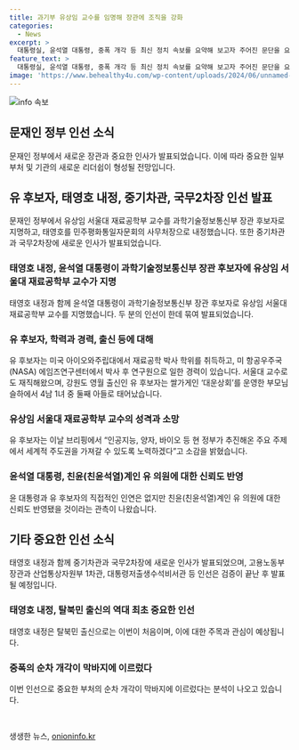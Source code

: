 ```yaml
---
title: 과기부 유상임 교수를 임명해 장관에 조직을 강화
categories:
  - News
excerpt: >
  대통령실, 윤석열 대통령, 중폭 개각 등 최신 정치 속보를 요약해 보고자 주어진 문단을 요약하면 다음과 같습니다. 윤석열 대통령의 과학기술정보통신부 장관 후보자로 유상임 서울대 재료공학부 교수를 지명하며 중기차관과 국무2차장에 대한 인선을 발표했습니다. 또한 북한 외교관 출신인 태영호를 민주평화통일자문회의 사무처장에, 김성섭을 중소벤처기업부 차관으로, 남형기를 국무조정실 2차장에 내정했으며, 중폭의 순차 개각이 막바지에 이른 것으로 분석됩니다.
feature_text: >
  대통령실, 윤석열 대통령, 중폭 개각 등 최신 정치 속보를 요약해 보고자 주어진 문단을 요약하면 다음과 같습니다. 윤석열 대통령의 과학기술정보통신부 장관 후보자로 유상임 서울대 재료공학부 교수를 지명하며 중기차관과 국무2차장에 대한 인선을 발표했습니다. 또한 북한 외교관 출신인 태영호를 민주평화통일자문회의 사무처장에, 김성섭을 중소벤처기업부 차관으로, 남형기를 국무조정실 2차장에 내정했으며, 중폭의 순차 개각이 막바지에 이른 것으로 분석됩니다.
image: 'https://www.behealthy4u.com/wp-content/uploads/2024/06/unnamed-file.png'
---
```


<p><img src="https://www.behealthy4u.com/wp-content/uploads/2024/06/unnamed-file.png" alt="info 속보" /></p>

<h2 data-ke-size="size26">문재인 정부 인선 소식</h2>

<p data-ke-size="size16">문재인 정부에서 새로운 장관과 중요한 인사가 발표되었습니다. 이에 따라 중요한 일부 부처 및 기관의 새로운 리더쉽이 형성될 전망입니다.</p>

<h2 data-ke-size="size24">유 후보자, 태영호 내정, 중기차관, 국무2차장 인선 발표</h2>

<p data-ke-size="size16">문재인 정부에서 유상임 서울대 재료공학부 교수를 과학기술정보통신부 장관 후보자로 지명하고, 태영호를 민주평화통일자문회의 사무처장으로 내정했습니다. 또한 중기차관과 국무2차장에 새로운 인사가 발표되었습니다.</p>

<h3>태영호 내정, 윤석열 대통령이 과학기술정보통신부 장관 후보자에 유상임 서울대 재료공학부 교수가 지명</h3>

<p data-ke-size="size16">태영호 내정과 함께 윤석열 대통령이 과학기술정보통신부 장관 후보자로 유상임 서울대 재료공학부 교수를 지명했습니다. 두 분의 인선이 한데 묶여 발표되었습니다.</p>

<h3>유 후보자, 학력과 경력, 출신 등에 대해</h3>

<p data-ke-size="size16">유 후보자는 미국 아이오와주립대에서 재료공학 박사 학위를 취득하고, 미 항공우주국(NASA) 에임즈연구센터에서 박사 후 연구원으로 일한 경력이 있습니다. 서울대 교수로도 재직해왔으며, 강원도 영월 출신인 유 후보자는 쌀가게인 ‘대운상회’를 운영한 부모님 슬하에서 4남 1녀 중 둘째 아들로 태어났습니다.</p>

<h3>유상임 서울대 재료공학부 교수의 성격과 소망</h3>

<p data-ke-size="size16">유 후보자는 이날 브리핑에서 “인공지능, 양자, 바이오 등 현 정부가 추진해온 주요 주제에서 세계적 주도권을 가져갈 수 있도록 노력하겠다”고 소감을 밝혔습니다.</p>

<h3>윤석열 대통령, 친윤(친윤석열)계인 유 의원에 대한 신뢰도 반영</h3>

<p data-ke-size="size16">윤 대통령과 유 후보자의 직접적인 인연은 없지만 친윤(친윤석열)계인 유 의원에 대한 신뢰도 반영됐을 것이라는 관측이 나왔습니다.</p>

<h2 data-ke-size="size24">기타 중요한 인선 소식</h2>

<p data-ke-size="size16">태영호 내정과 함께 중기차관과 국무2차장에 새로운 인사가 발표되었으며, 고용노동부 장관과 산업통상자원부 1차관, 대통령저출생수석비서관 등 인선은 검증이 끝난 후 발표될 예정입니다.</p>

<h3>태영호 내정, 탈북민 출신의 역대 최초 중요한 인선</h3>

<p data-ke-size="size16">태영호 내정은 탈북민 출신으로는 이번이 처음이며, 이에 대한 주목과 관심이 예상됩니다.</p>

<h3>중폭의 순차 개각이 막바지에 이르렀다</h3>

<p data-ke-size="size16">이번 인선으로 중요한 부처의 순차 개각이 막바지에 이르렀다는 분석이 나오고 있습니다.</p>

<p data-ke-size="size16">&nbsp;</p>
생생한 뉴스, <a href="https://onioninfo.kr" rel="dofollow">onioninfo.kr</a>


